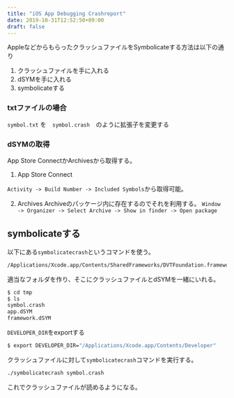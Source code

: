 ```yaml
---
title: "iOS App Debugging Crashreport"
date: 2019-10-31T12:52:50+09:00
draft: false
---
```


AppleなどからもらったクラッシュファイルをSymbolicateする方法は以下の通り
1. クラッシュファイルを手に入れる
2. dSYMを手に入れる
3. symbolicateする

### txtファイルの場合
`symbol.txt` を　`symbol.crash`　のように拡張子を変更する

### dSYMの取得
App Store ConnectかArchivesから取得する。

1. App Store Connect

`Activity -> Build Number -> Included Symbols`から取得可能。

2. Archives
Archiveのパッケージ内に存在するのでそれを利用する。
`Window -> Organizer -> Select Archive -> Show in finder -> Open package`

## symbolicateする

以下にある`symbolicatecrash`というコマンドを使う。

```sh
/Applications/Xcode.app/Contents/SharedFrameworks/DVTFoundation.framework/Versions/A/Resources/symbolicatecrash
```

適当なフォルダを作り、そこにクラッシュファイルとdSYMを一緒にいれる。

```sh
$ cd tmp
$ ls
symbol.crash
app.dSYM
framework.dSYM
```

`DEVELOPER_DIR`をexportする

```sh
$ export DEVELOPER_DIR="/Applications/Xcode.app/Contents/Developer"
```

クラッシュファイルに対して`symbolicatecrash`コマンドを実行する。

```sh
./symbolicatecrash symbol.crash
```

これでクラッシュファイルが読めるようになる。